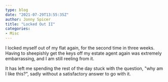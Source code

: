 ```yaml
---
type: blog
date: "2021-07-29T13:55:35Z"
author: Jonny Spicer
title: "Locked Out II"
categories:
- Misc
---
```

I locked myself out of my flat again, for the second time in three weeks. Having to sheepishly get the keys off my estate agent again was extremely embarrassing, and I am still reeling from it.

It has left me spending the rest of the day stuck with the question, "why am I like this?", sadly without a satisfactory answer to go with it.
